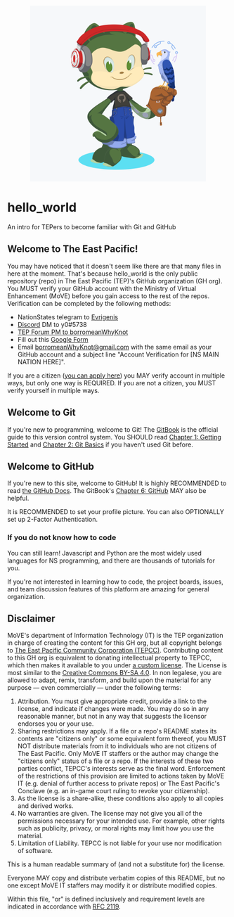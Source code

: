 <p align="center">
<img src="https://raw.githubusercontent.com/The-East-Pacific/hello_world/main/octepcat.png" alt="Octepcat, TEP's GitHub Mascot"
	title="Octepcat" width="400" height="400"/>
</p>

# hello_world
An intro for TEPers to become familiar with Git and GitHub

## Welcome to The East Pacific!
You may have noticed that it doesn't seem like there are that many files in here at the moment. That's because hello_world is the only public repository (repo) in The East Pacific (TEP)'s GitHub organization (GH org). You MUST verify your GitHub account with the Ministry of Virtual Enhancement (MoVE) before you gain access to the rest of the repos. Verification can be completed by the following methods:
* NationStates telegram to [Evrigenis](https://www.nationstates.net/nation=evrigenis#composebutton)
* [Discord](https://discord.com/) DM to y0#5738 
* [TEP Forum PM to borromeanWhyKnot](https://forum.theeastpacific.com/memberlist.php?mode=viewprofile&u=4081)
* Fill out this [Google Form](https://docs.google.com/forms/d/1BGrKqRu51YLymoi0cgVn7DALdNmN79FsHs7T2HNJgRE/)
* Email borromeanWhyKnot@gmail.com with the same email as your GitHub account and a subject line "Account Verification for [NS MAIN NATION HERE]".

If you are a citizen ([you can apply here](https://tep.li/citizenship)) you MAY verify account in multiple ways, but only one way is REQUIRED. If you are not a citizen, you MUST verify yourself in multiple ways.

## Welcome to Git
If you're new to programming, welcome to Git! The [GitBook](https://git-scm.com/book/en/v2) is the official guide to this version control system. You SHOULD read [Chapter 1: Getting Started](https://git-scm.com/book/en/v2/Getting-Started-About-Version-Control) and [Chapter 2: Git Basics](https://git-scm.com/book/en/v2/Getting-Started-Git-Basics) if you haven't used Git before.

## Welcome to GitHub
If you're new to this site, welcome to GitHub! It is highly RECOMMENDED to read [the GitHub Docs](https://docs.github.com/en/github/getting-started-with-github). The GitBook's [Chapter 6: GitHub](https://git-scm.com/book/en/v2/GitHub-Account-Setup-and-Configuration) MAY also be helpful.

It is RECOMMENDED to set your profile picture. You can also OPTIONALLY set up 2-Factor Authentication.

### If you do not know how to code
You can still learn! Javascript and Python are the most widely used languages for NS programming, and there are thousands of tutorials for you. 

If you're not interested in learning how to code, the project boards, issues, and team discussion features of this platform are amazing for general organization.

## Disclaimer
MoVE's department of Information Technology (IT) is the TEP organization in charge of creating the content for this GH org, but all copyright belongs to [The East Pacific Community Corporation (TEPCC)](https://nonprofit.tep.li/home). Contributing content to this GH org is equivalent to donating intellectual property to TEPCC, which then makes it available to you under [a custom license](https://www.github.com/The-East-Pacific/hello_world/blob/master/LICENSE.md). The License is most similar to the [Creative Commons BY-SA 4.0](https://creativecommons.org/licenses/by-sa/4.0/). In non legalese, you are allowed to adapt, remix, transform, and build upon the material for any purpose — even commercially — under the following terms:
1. Attribution. You must give appropriate credit, provide a link to the license, and indicate if changes were made. You may do so in any reasonable manner, but not in any way that suggests the licensor endorses you or your use. 
2. Sharing restrictions may apply. If a file or a repo's README states its contents are "citizens only" or some equivalent form thereof, you MUST NOT distribute materials from it to individuals who are not citizens of The East Pacific. Only MoVE IT staffers or the author may change the "citizens only" status of a file or a repo. If the interests of these two parties conflict, TEPCC's interests serve as the final word. Enforcement of the restrictions of this provision are limited to actions taken by MoVE IT (e.g. denial of further access to private repos) or The East Pacific's Conclave (e.g. an in-game court ruling to revoke your citizenship).
3. As the license is a share-alike, these conditions also apply to all copies and derived works.
4. No warranties are given. The license may not give you all of the permissions necessary for your intended use. For example, other rights such as publicity, privacy, or moral rights may limit how you use the material.
5. Limitation of Liability. TEPCC is not liable for your use nor modification of software.

This is a human readable summary of (and not a substitute for) the license.

Everyone MAY copy and distribute verbatim copies of this README, but no one except MoVE IT staffers may modify it or distribute modified copies.

Within this file, "or" is defined inclusively and requirement levels are indicated in accordance with [RFC 2119](https://tools.ietf.org/html/rfc2119).
